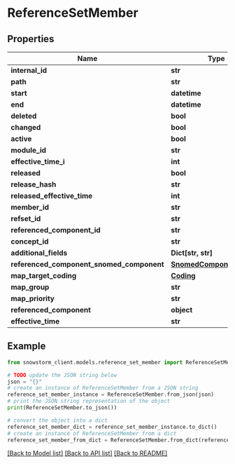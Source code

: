 # ReferenceSetMember


## Properties

Name | Type | Description | Notes
------------ | ------------- | ------------- | -------------
**internal_id** | **str** |  | [optional] 
**path** | **str** |  | [optional] 
**start** | **datetime** |  | [optional] 
**end** | **datetime** |  | [optional] 
**deleted** | **bool** |  | [optional] 
**changed** | **bool** |  | [optional] 
**active** | **bool** |  | [optional] 
**module_id** | **str** |  | [optional] 
**effective_time_i** | **int** |  | [optional] 
**released** | **bool** |  | [optional] 
**release_hash** | **str** |  | [optional] 
**released_effective_time** | **int** |  | [optional] 
**member_id** | **str** |  | [optional] 
**refset_id** | **str** |  | 
**referenced_component_id** | **str** |  | 
**concept_id** | **str** |  | [optional] 
**additional_fields** | **Dict[str, str]** |  | [optional] 
**referenced_component_snomed_component** | [**SnomedComponentObject**](SnomedComponentObject.md) |  | [optional] 
**map_target_coding** | [**Coding**](Coding.md) |  | [optional] 
**map_group** | **str** |  | [optional] 
**map_priority** | **str** |  | [optional] 
**referenced_component** | **object** |  | [optional] 
**effective_time** | **str** |  | [optional] 

## Example

```python
from snowstorm_client.models.reference_set_member import ReferenceSetMember

# TODO update the JSON string below
json = "{}"
# create an instance of ReferenceSetMember from a JSON string
reference_set_member_instance = ReferenceSetMember.from_json(json)
# print the JSON string representation of the object
print(ReferenceSetMember.to_json())

# convert the object into a dict
reference_set_member_dict = reference_set_member_instance.to_dict()
# create an instance of ReferenceSetMember from a dict
reference_set_member_from_dict = ReferenceSetMember.from_dict(reference_set_member_dict)
```
[[Back to Model list]](../README.md#documentation-for-models) [[Back to API list]](../README.md#documentation-for-api-endpoints) [[Back to README]](../README.md)



